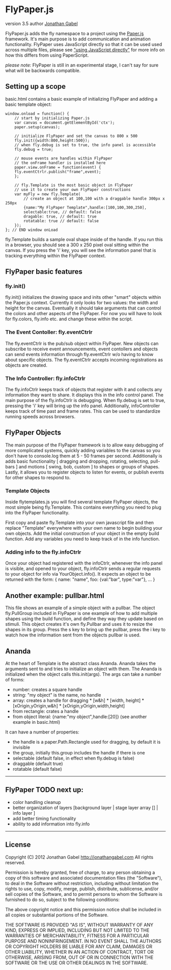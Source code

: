 # FlyPaper.js
version 3.5 author [Jonathan Gabel](http://jonathangabel.com)

FlyPaper.js adds the fly namespace to a project using the [Paper.js](http://paperjs.org) framework. It's main purpose is to add communication and animation functionality.  FlyPaper uses JavaScript directly so that it can be used used across multiple files, please see ["using JavaScript directly"](http://paperjs.org/tutorials/getting-started/using-javascript-directly/) for more info on how this differs from using PaperScript.

*please note:* FlyPaper is still in an experimental stage, I can't say for sure what will be backwards compatible.

## Setting up a scope

basic.html contains a basic example of initializing FlyPaper and adding a basic template object:  

	window.onload = function() {
		// start by initializing Paper.js
		var canvas = document.getElementById('ctx');
		paper.setup(canvas);
	
		// initialize FlyPaper and set the canvas to 800 x 500 
		fly.init({width:800,height:500});
		// when fly.debug is set to true, the info panel is accessible
		fly.debug = true;
	
		// mouse events are handles within FlyPaper
		// the onFrame handler is installed here
		paper.view.onFrame = function(event) {
		fly.eventCtrlr.publish("frame",event);
		};

		// fly.Template is the most basic object in FlyPaper
		// use it to create your own FlyPaper constructions
		var myFly = new fly.Template(
			// create an object at 100,100 with a draggable handle 300px x 250px 
			{name:"My FlyPaper Template",handle:[100,100,300,250],
			selectable:true, // default: false
			dragable: true, // default: true
			rotatable: true // default: false
		});
	}; // END window onLoad

fly.Template builds a sample oval shape inside of the handle. If you run this in a browser, you should see a 300 x 250 pixel oval sitting within the canvas. If you press the 'i' key, you will see the information panel that is tracking everything within the FlyPaper context.

## FlyPaper basic features

### fly.init()

fly.init() initializes the drawing space and inits other "smart" objects within the Paper.js context. Currently it only looks for two values: the width and height for the canvas.
Eventually it should take arguments that can control the colors and other aspects of the FlyPaper. For now you will have to look for fly.colors, fly.info etc. and change these within the script.  

### The Event Contoller: fly.eventCtrlr

The fly.eventCtrlr is the pub/sub object within FlyPaper. New objects can subscribe to receive event announcements, event contollers and objects can send events information through fly.eventCtrlr w/o having to know about specific objects. The fly.eventCtrlr accepts incoming registrations as objects are created.

### The Info Controller: fly.infoCtrlr

The fly.infoCtrlr keeps track of objects that register with it and collects any information they want to share.  It displays this in the info control panel.  The main purpose of the fly.infoCtrlr is debugging.  When fly.debug is set to true, pressing the 'i' key will bring up the info panel.  Additionally, infoController keeps track of time past and frame rates.  This can be used to standardize running speeds across browsers.

## FlyPaper Objects

The main purpose of the FlyPaper framework is to allow easy debugging of more complicated systems, quickly adding variables to the canvas so you don't have to console.log them at 5 - 50 frames per second.  Additionally is adds basic functionality [ dragging and dropping, rotating, selecting, pull-bars ] and motions [ swing, bob, custom ] to shapes or groups of shapes. Lastly, it allows you to register objects to listen for events, or publish events for other shapes to respond to.

### Template Objects

Inside flytemplates.js you will find several template FlyPaper objects, the most simple being fly.Template. This contains everything you need to plug into the FlyPaper functionality.  

First copy and paste fly.Template into your own javascript file and then replace "Template" everywhere with your own name to begin building your own objects.  Add the initial construction of your object in the empty build function.  Add any variables you need to keep track of in the info function.

### Adding info to the fly.infoCtrlr

Once your object had registered with the infoCtrlr, whenever the info panel is visible, and opened to your object, fly.infoCtrlr sends a regular requests to your object for info via YourObject.info(). It expects an object to be returned with the form: { name: "name", foo: {val:"bar", type:"var"}, ... }

## Another example: pullbar.html

This file shows an example of a simple object with a pullbar. The object fly.PullGroup included in FlyPaper is one example of how to add multiple shapes using the build function, and define they way they update based on stimuli.  This object creates it's own fly.Pullbar and uses it to resize the shapes in its group. Press the s key to bring up the pullbar, press the i key to watch how the information sent from the objects pullbar is used. 

## Ananda 

At the heart of Template is the abstract class Ananda. Ananda takes the arguments sent to and tries to initialize an object with them. The Ananda is initialized when the object calls this.init(args).  The args can take a number of forms:

  * number: creates a square handle
  * string: "my object" is the name, no handle 
  * array: creates a handle for dragging
		* [w&h]
		* [width, height]
		* [xOrigin,yOrigin,w&h]
		* [xOrigin,yOrigin,width,height]
  * from rectangle: crates a handle 
  * from object literal: {name:"my object",handle:[20]} (see another example in basic.html)

It can have a number of properties:

  * the handle is a paper.Path.Rectangle used for dragging, by default it is invisible
  * the group, initially this.group includes the handle if there is one
  * selectable (default false, in effect when fly.debug is false)
  * draggable (default true)
  * rotatable (default false)

----

## FlyPaper TODO next up:
  * color handling cleanup
  * better organization of layers [background layer | stage layer array [] | info layer ]
  * add better timing functionality
  * ability to add information into fly.info

----

## License

Copyright (C) 2012 Jonathan Gabel
http://jonathangabel.com
All rights reserved.


Permission is hereby granted, free of charge, to any person obtaining a copy of this software and associated documentation files (the "Software"), to deal in the Software without restriction, including without limitation the rights to use, copy, modify, merge, publish, distribute, sublicense, and/or sell copies of the Software, and to permit persons to whom the Software is furnished to do so, subject to the following conditions:

The above copyright notice and this permission notice shall be included in all copies or substantial portions of the Software.

THE SOFTWARE IS PROVIDED "AS IS", WITHOUT WARRANTY OF ANY KIND, EXPRESS OR IMPLIED, INCLUDING BUT NOT LIMITED TO THE WARRANTIES OF MERCHANTABILITY, FITNESS FOR A PARTICULAR PURPOSE AND NONINFRINGEMENT. IN NO EVENT SHALL THE AUTHORS OR COPYRIGHT HOLDERS BE LIABLE FOR ANY CLAIM, DAMAGES OR OTHER LIABILITY, WHETHER IN AN ACTION OF CONTRACT, TORT OR OTHERWISE, ARISING FROM, OUT OF OR IN CONNECTION WITH THE SOFTWARE OR THE USE OR OTHER DEALINGS IN THE SOFTWARE.